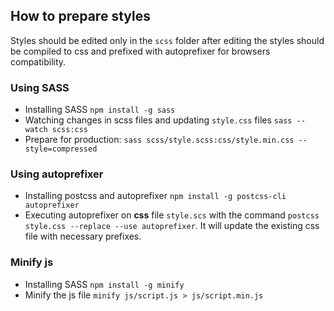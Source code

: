## How to prepare styles

Styles should be edited only in the ```scss``` folder after editing the styles should be compiled to css and prefixed with autoprefixer for browsers compatibility.

### Using SASS
* Installing SASS ```npm install -g sass```
* Watching changes in scss files and updating ```style.css``` files ```sass --watch scss:css```
* Prepare for production: ```sass scss/style.scss:css/style.min.css --style=compressed``` 

### Using autoprefixer
* Installing postcss and autoprefixer ```npm install -g postcss-cli autoprefixer```
* Executing autoprefixer on **css** file ```style.scs``` with the command ```postcss style.css --replace --use autoprefixer```. It will update the existing css file with necessary prefixes.


### Minify js
* Installing SASS ```npm install -g minify```
* Minify the js file ```minify js/script.js > js/script.min.js```



